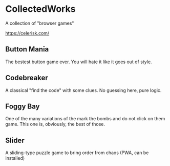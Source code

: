 # CollectedWorks

A collection of "browser games"

https://celerisk.com/


## Button Mania
The bestest button game ever. You will hate it like it goes out of style.


## Codebreaker
A classical "find the code" with some clues. No guessing here, pure logic.


## Foggy Bay
One of the many variations of the mark the bombs and do not click on them game.
This one is, obviously, the best of those.


## Slider
A sliding-type puzzle game to bring order from chaos
(PWA, can be installed)

